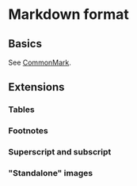 Markdown format
==================

Basics
--------

See [CommonMark](http://commonmark.org/).

Extensions
-------------

### Tables ###

### Footnotes ###

### Superscript and subscript ###

### "Standalone" images ###
